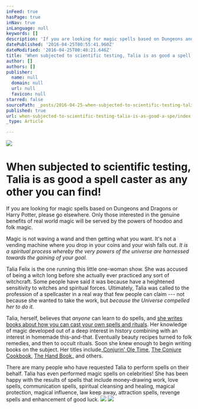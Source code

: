 ```yaml
---
inFeed: true
hasPage: true
inNav: true
inLanguage: null
keywords: []
description: 'If you are looking for magic spells based on Dungeons and Dragons or Harry Potter, please go elsewhere. Only those interested in the genuine benefits of real world magic will be served by the powers of hoodoo and folk magic.'
datePublished: '2016-04-25T00:55:41.960Z'
dateModified: '2016-04-25T00:48:21.646Z'
title: 'When subjected to scientific testing, Talia is as good a spell caster as any other you can find!'
author: []
authors: []
publisher:
  name: null
  domain: null
  url: null
  favicon: null
starred: false
sourcePath: _posts/2016-04-25-when-subjected-to-scientific-testing-talia-is-as-good-a-spe.md
published: true
url: when-subjected-to-scientific-testing-talia-is-as-good-a-spe/index.html
_type: Article

---
```

![](https://the-grid-user-content.s3-us-west-2.amazonaws.com/632c0b12-2969-4142-ae75-c15350feadd8.jpg)

# When subjected to scientific testing, Talia is as good a spell caster as any other you can find!

If you are looking for magic spells based on Dungeons and Dragons or Harry Potter, please go elsewhere. Only those interested in the genuine benefits of real world magic will be served by the powers of hoodoo and folk magic.

Magic is not waving a wand and then getting what you want. It's not a vending machine where you drop in your coins and your wish falls out. _It is a spiritual process whereby the very powers of the universe are harnessed towards the gaining of your goal._

Talia Felix is the one running this little one-woman show. She was accused of being a witch long before she actually ever practiced any sort of witchcraft. Some people have said it was because have a heightened sensitivity to witches and spiritual forces. Ultimately, Talia was called to the profession of a spellcaster in a real way that few people can claim --- not because she wanted to take the work, but _because the Universe compelled her to do it._

Talia, herself, believes that _anyone_ can learn to do spells, and [she writes books about how you can cast your own spells and rituals][0]. Her knowledge of magic developed out of a deep interest in history combining with an interest in homemade this-and-that. Eventually beauty recipes turned to folk remedies, and then to occult rituals. Soon she knew enough to begin writing books on the subject. Her titles include_[Conjurin' Ole Time][1], [The Conjure Cookbook][2], [The Hand Book][3]_ and others.

There are many people who have requested Talia to perform spells on their behalf. Talia has even performed magic spells on celebrities! She has been happy with the results of spells that include money-drawing work, love spells, communication spells, spiritual cleansing and healing, magical protection, magical influence, law keep away, attraction spells, revenge spells and enhancement of good luck. ![](https://the-grid-user-content.s3-us-west-2.amazonaws.com/d18a2063-040f-498c-9161-dfb6fd33e0bc.jpg)
![](https://the-grid-user-content.s3-us-west-2.amazonaws.com/9b64460d-3755-4588-b90e-f436d20cd901.jpg)

[0]: http://amzn.to/1Sm0xZf
[1]: http://amzn.to/1Sm0RHh
[2]: http://amzn.to/1VMNPpd
[3]: http://amzn.to/1SsQ4HS